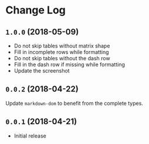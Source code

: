 # Change Log

## `1.0.0` (2018-05-09)

- Do not skip tables without matrix shape
- Fill in incomplete rows while formatting
- Do not skip tables without the dash row
- Fill in the dash row if missing while formatting
- Update the screenshot

## `0.0.2` (2018-04-22)

Update `markdown-dom` to benefit from the complete types.

## `0.0.1` (2018-04-21)

- Initial release
